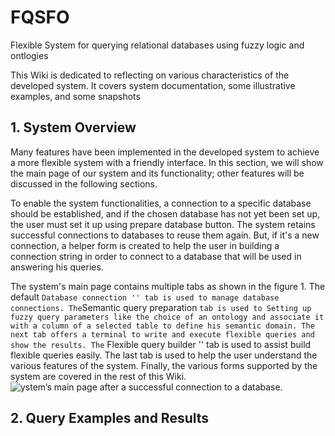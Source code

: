 # FQSFO
Flexible System for querying relational databases using fuzzy logic and ontlogies

This Wiki is dedicated to reflecting on various characteristics of the developed system. It covers system documentation, some illustrative examples, and some snapshots
##  1. System Overview
Many features have been implemented in the developed system to achieve a more flexible system with a friendly interface. In this section, we will show the main page of our system and its functionality; other features will be discussed in the following sections.

To enable the system functionalities, a connection to a specific database should be established, and if the chosen database has not yet been set up, the user must set it up using prepare database button. The system retains successful connections to databases to reuse them again. But, if it's a new connection, a helper form is created to help the user in building a connection string in order to connect to a database that will be used in answering his queries.

The system's main page contains multiple tabs as shown in the figure 1. The default `` Database connection '' tab is used to manage database connections. The ``Semantic query preparation `` tab is used to Setting up fuzzy query parameters like the choice of an ontology and associate it with a column of a selected table to define his semantic domain. The next tab offers a terminal to write and execute flexible queries and show the results. The `` Flexible query builder '' tab is used to assist build flexible queries easily. The last tab is used to help the user understand the various features of the system. Finally, the various forms supported by the system are covered in the rest of this Wiki.
![ystem’s main page after a successful connection to a database.](https://i.ibb.co/vB5Wtph/system-main-page.png)

##  2. Query Examples and Results

